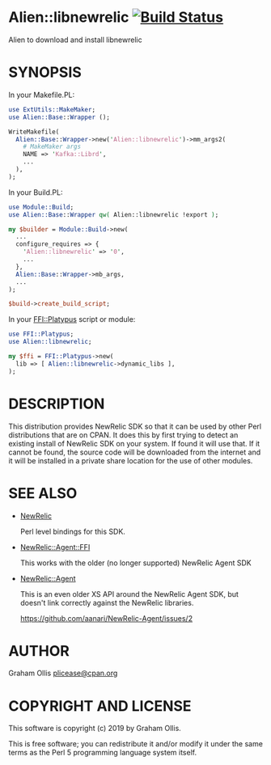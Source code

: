 # Alien::libnewrelic [![Build Status](https://travis-ci.org/plicease/Alien-libnewrelic.svg)](http://travis-ci.org/plicease/Alien-libnewrelic)

Alien to download and install libnewrelic

# SYNOPSIS

In your Makefile.PL:

```perl
use ExtUtils::MakeMaker;
use Alien::Base::Wrapper ();

WriteMakefile(
  Alien::Base::Wrapper->new('Alien::libnewrelic')->mm_args2(
    # MakeMaker args
    NAME => 'Kafka::Librd',
    ...
  ),
);
```

In your Build.PL:

```perl
use Module::Build;
use Alien::Base::Wrapper qw( Alien::libnewrelic !export );

my $builder = Module::Build->new(
  ...
  configure_requires => {
    'Alien::libnewrelic' => '0',
    ...
  },
  Alien::Base::Wrapper->mb_args,
  ...
);

$build->create_build_script;
```

In your [FFI::Platypus](https://metacpan.org/pod/FFI::Platypus) script or module:

```perl
use FFI::Platypus;
use Alien::libnewrelic;

my $ffi = FFI::Platypus->new(
  lib => [ Alien::libnewrelic->dynamic_libs ],
);
```

# DESCRIPTION

This distribution provides NewRelic SDK so that it can be used by other
Perl distributions that are on CPAN.  It does this by first trying to
detect an existing install of NewRelic SDK on your system.  If found it
will use that.  If it cannot be found, the source code will be downloaded
from the internet and it will be installed in a private share location
for the use of other modules.

# SEE ALSO

- [NewRelic](https://metacpan.org/pod/NewRelic)

    Perl level bindings for this SDK.

- [NewRelic::Agent::FFI](https://metacpan.org/pod/NewRelic::Agent::FFI)

    This works with the older (no longer supported) NewRelic Agent SDK

- [NewRelic::Agent](https://metacpan.org/pod/NewRelic::Agent)

    This is an even older XS API around the NewRelic Agent SDK, but doesn't link correctly against the NewRelic libraries.

    https://github.com/aanari/NewRelic-Agent/issues/2

# AUTHOR

Graham Ollis <plicease@cpan.org>

# COPYRIGHT AND LICENSE

This software is copyright (c) 2019 by Graham Ollis.

This is free software; you can redistribute it and/or modify it under
the same terms as the Perl 5 programming language system itself.
